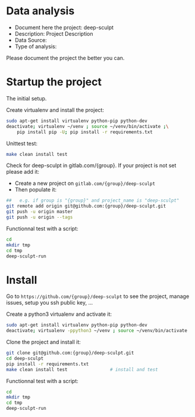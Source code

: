 # Data analysis
- Document here the project: deep-sculpt
- Description: Project Description
- Data Source:
- Type of analysis:

Please document the project the better you can.

# Startup the project

The initial setup.

Create virtualenv and install the project:
```bash
sudo apt-get install virtualenv python-pip python-dev
deactivate; virtualenv ~/venv ; source ~/venv/bin/activate ;\
    pip install pip -U; pip install -r requirements.txt
```

Unittest test:
```bash
make clean install test
```

Check for deep-sculpt in gitlab.com/{group}.
If your project is not set please add it:

- Create a new project on `gitlab.com/{group}/deep-sculpt`
- Then populate it:

```bash
##   e.g. if group is "{group}" and project_name is "deep-sculpt"
git remote add origin git@github.com:{group}/deep-sculpt.git
git push -u origin master
git push -u origin --tags
```

Functionnal test with a script:

```bash
cd
mkdir tmp
cd tmp
deep-sculpt-run
```

# Install

Go to `https://github.com/{group}/deep-sculpt` to see the project, manage issues,
setup you ssh public key, ...

Create a python3 virtualenv and activate it:

```bash
sudo apt-get install virtualenv python-pip python-dev
deactivate; virtualenv -ppython3 ~/venv ; source ~/venv/bin/activate
```

Clone the project and install it:

```bash
git clone git@github.com:{group}/deep-sculpt.git
cd deep-sculpt
pip install -r requirements.txt
make clean install test                # install and test
```
Functionnal test with a script:

```bash
cd
mkdir tmp
cd tmp
deep-sculpt-run
```
